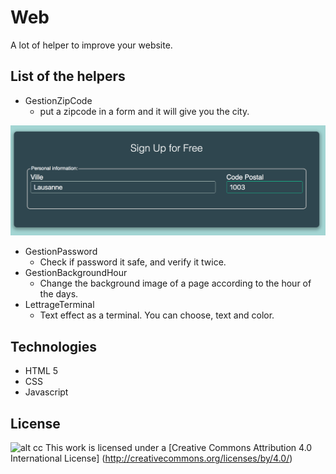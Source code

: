 # Web
A lot of helper to improve your website.

List of the helpers
------- 
* GestionZipCode
   * put a zipcode in a form and it will give you the city.
   
<img src="https://github.com/dianedelallee/Web/blob/master/images/zipcode.png" data-canonical-src="https://github.com/dianedelallee/Web/blob/master/images/zipcode.png" width="600"  />


* GestionPassword
   * Check if password it safe, and verify it twice.
* GestionBackgroundHour
   * Change the background image of a page according to the hour of the days.
* LettrageTerminal
   * Text effect as a terminal. You can choose, text and color.
   
Technologies   
-------

* HTML 5
* CSS
* Javascript

License
-------
![alt cc](https://licensebuttons.net/l/by/3.0/88x31.png)
This work is licensed under a [Creative Commons Attribution 4.0 International License] (http://creativecommons.org/licenses/by/4.0/)
